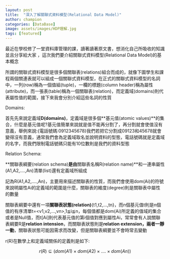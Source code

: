 ```yaml
---
layout: post
title:  "深入了解關聯式資料模型(Relational Data Model)"
author: champion
categories: [DataBase]
image: assets/images/HDP理解.jpg
tags: [featured]
---
```


最近在學校修了一堂資料庫管理的課，讀著讀著原文書，想消化自己所吸收的知識並且分享給大家 ，這次我們要介紹關聯式資料模型(Relational Data Model)的基本概念

所謂的關聯式資料模型是很多個關聯表(relations)組合而成的，就像下圖學生和課程兩個關連表就可以組成一個關聯式資料模型，在正式的關聯式資料模型的名詞中，一列(row)稱為一個值組(tuple)，一欄的標題(column header)稱為屬性(attribute)，而一張表(table)稱為一個關聯表(relation)，而定義域(domains)則代表屬性值的範圍，接下來我會分別介紹這些名詞的性質



Domains:

首先先來說定義域**D(domains)**，定義域是很多個**基元值(atomic values)**的集合，什麼是基元值呢?基元值簡單來說就是值不能再分割了，再分割就會使值沒有意義，舉例來說:{電話號碼:0912345678}我們若把它分割成09123和45678就會變得沒有意義，通常我們會為定義域取名並說明資料的型態，電話號碼就是定義域的名字，而我們限制電話號碼只能有10位數則是我們的資料型態

Relation Schema:

**關聯表綱要(relation schema)**是由**關聯表名稱R(relation name)**和一連串屬性(A1,A2,….,An)清單(list)還有定義域所組成

記為R(A1,A2,….,An)，主要用來描述關聯表的性質，而我們會使用dom(Ai)的符號來說明屬性Ai的定義域的範圍是什麼，關聯表的維度(degree)則是關聯表中屬性的數量

關聯表綱要中還有一項**關聯表狀態(relation)**\{t1,t2,…,tn\}，而n個基元值t則是n個值的有序清單t=<v1,v2,…,vn>,1≦i≦n，每個值都是dom(Ai)所定義的值域的集合或者是Null值，而t[Ai]則代表基元值的第i個值對應到屬性Ai，常常會有人說關聯表綱要R是**relation intension**，而關聯表狀態則是**relation extension，兩者一靜一動**，關聯表狀態可能因需求而改變，但是關聯表綱要並不會時常去變動

r(R)在數學上和定義域關係的定義則是如下:

$$r(R) \subseteq (dom(A1) \times dom(A2) \times …. \times dom(An))$$


